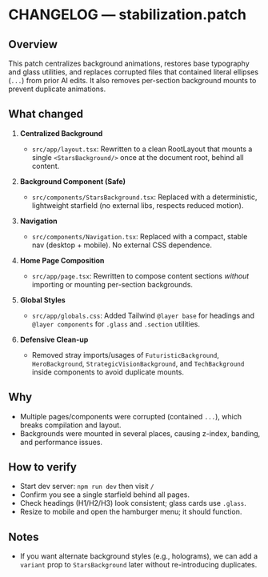 # CHANGELOG — stabilization.patch

## Overview

This patch centralizes background animations, restores base typography and glass utilities, and replaces corrupted files that contained literal ellipses (`...`) from prior AI edits. It also removes per-section background mounts to prevent duplicate animations.

## What changed

1. **Centralized Background**
   - `src/app/layout.tsx`: Rewritten to a clean RootLayout that mounts a single `<StarsBackground/>` once at the document root, behind all content.

2. **Background Component (Safe)**
   - `src/components/StarsBackground.tsx`: Replaced with a deterministic, lightweight starfield (no external libs, respects reduced motion).

3. **Navigation**
   - `src/components/Navigation.tsx`: Replaced with a compact, stable nav (desktop + mobile). No external CSS dependence.

4. **Home Page Composition**
   - `src/app/page.tsx`: Rewritten to compose content sections _without_ importing or mounting per-section backgrounds.

5. **Global Styles**
   - `src/app/globals.css`: Added Tailwind `@layer base` for headings and `@layer components` for `.glass` and `.section` utilities.

6. **Defensive Clean-up**
   - Removed stray imports/usages of `FuturisticBackground`, `HeroBackground`, `StrategicVisionBackground`, and `TechBackground` inside components to avoid duplicate mounts.

## Why

- Multiple pages/components were corrupted (contained `...`), which breaks compilation and layout.
- Backgrounds were mounted in several places, causing z-index, banding, and performance issues.

## How to verify

- Start dev server: `npm run dev` then visit `/`
- Confirm you see a single starfield behind all pages.
- Check headings (H1/H2/H3) look consistent; glass cards use `.glass`.
- Resize to mobile and open the hamburger menu; it should function.

## Notes

- If you want alternate background styles (e.g., holograms), we can add a `variant` prop to `StarsBackground` later without re-introducing duplicates.
